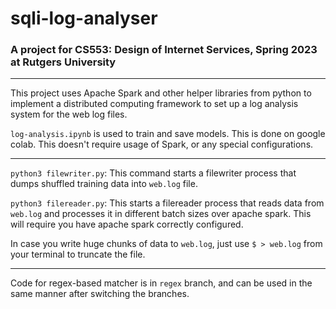 # sqli-log-analyser
### A project for CS553: Design of Internet Services, Spring 2023 at Rutgers University

----

This project uses Apache Spark and other helper libraries from python to implement a distributed 
computing framework to set up a log analysis system for the web log files.

`log-analysis.ipynb` is used to train and save models. This is done on google colab. This doesn't require
usage of Spark, or any special configurations.

----

`python3 filewriter.py`: This command starts a filewriter process that dumps shuffled training data into `web.log` file.

`python3 filereader.py`: This starts a filereader process that reads data from `web.log` and processes it in different batch sizes
over apache spark. This will require you have apache spark correctly configured.

In case you write huge chunks of data to `web.log`, just use `$ > web.log` from your terminal to truncate the file.

----

Code for regex-based matcher is in `regex` branch, and can be used in the same manner after switching the branches.

